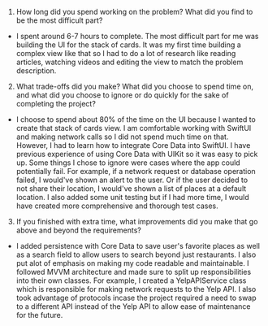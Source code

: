 1. How long did you spend working on the problem? What did you find to be the most difficult part?
- I spent around 6-7 hours to complete. The most difficult part for me was building the UI for the stack of cards. It was my first time building a complex view like that so I had to do a lot of research like reading articles, watching videos and editing the view to match the problem description.
2. What trade-offs did you make? What did you choose to spend time on, and what did you choose to ignore or do quickly for the sake of completing the project?
- I choose to spend about 80% of the time on the UI because I wanted to create that stack of cards view. I am comfortable working with SwiftUI and making network calls so I did not spend much time on that. However, I had to learn how to integrate Core Data into SwiftUI. I have previous experience of using Core Data with UIKit so it was easy to pick up. Some things I chose to ignore were cases where the app could potentially fail. For example, if a network request or database operation failed, I would've shown an alert to the user. Or if the user decided to not share their location, I would've shown a list of places at a default location. I also added some unit testing but if I had more time, I would have created more comprehensive and thorough test cases.
3. If you finished with extra time, what improvements did you make that go above and beyond the requirements?
- I added persistence with Core Data to save user's favorite places as well as a search field to allow users to search beyond just restaurants. I also put alot of emphasis on making my code readable and maintainable. I followed MVVM architecture and made sure to split up responsibilities into their own classes. For example, I created a YelpAPIService class which is responsible for making network requests to the Yelp API. I also took advantage of protocols incase the project required a need to swap to a different API instead of the Yelp API to allow ease of maintenance for the future.
